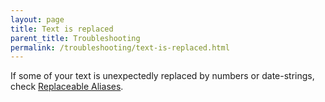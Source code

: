 ```yaml
---
layout: page
title: Text is replaced
parent_title: Troubleshooting
permalink: /troubleshooting/text-is-replaced.html
---
```


<div id="bpmbook" class="bpmbook" style="direction:ltr;">
<div class="topic_user_field">
<div id="U0">
<p>If some of your text is unexpectedly replaced by numbers or date-strings, check <a href="/what-else-can-i-do/replaceable-aliases.html">Replaceable Aliases</a>.</p>
</div>
</div>

